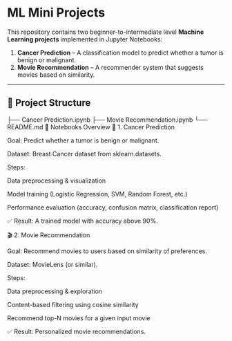 # ML Mini Projects

This repository contains two beginner-to-intermediate level **Machine Learning projects** implemented in Jupyter Notebooks:

1. **Cancer Prediction** – A classification model to predict whether a tumor is benign or malignant.
2. **Movie Recommendation** – A recommender system that suggests movies based on similarity.

---

## 📂 Project Structure

├── Cancer Prediction.ipynb
├── Movie Recommendation.ipynb
└── README.md
📒 Notebooks Overview
🔬 1. Cancer Prediction

Goal: Predict whether a tumor is benign or malignant.

Dataset: Breast Cancer dataset from sklearn.datasets.

Steps:

Data preprocessing & visualization

Model training (Logistic Regression, SVM, Random Forest, etc.)

Performance evaluation (accuracy, confusion matrix, classification report)

✅ Result: A trained model with accuracy above 90%.

🎬 2. Movie Recommendation

Goal: Recommend movies to users based on similarity of preferences.

Dataset: MovieLens (or similar).

Steps:

Data preprocessing & exploration

Content-based filtering using cosine similarity

Recommend top-N movies for a given input movie

✅ Result: Personalized movie recommendations.
